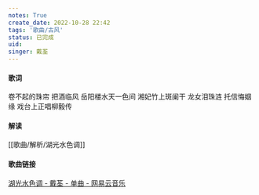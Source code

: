 ```yaml
---
notes: True
create_date: 2022-10-28 22:42
tags: '歌曲/古风'
status: 已完成 
uid: 
singer: 戴荃
---
```


#### 歌词

卷不起的珠帘
把酒临风
岳阳楼水天一色间
湘妃竹上斑阑干
龙女泪珠涟
托信悔姻缘
戏台上正唱柳毅传

#### 解读

[[歌曲/解析/湖光水色调]]


#### 歌曲链接

[湖光水色调 - 戴荃 - 单曲 - 网易云音乐](https://music.163.com/#/song?id=33251440)




